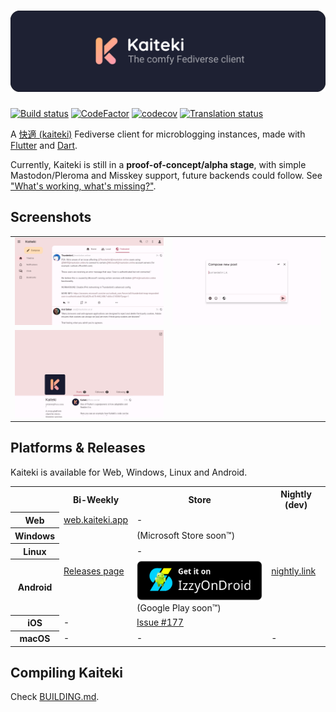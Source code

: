 # ![Kaiteki](/assets/readme-banner.svg)

[![Build status](https://img.shields.io/github/actions/workflow/status/Kaiteki-Fedi/Kaiteki/ci.yml?branch=master)](https://github.com/Kaiteki-Fedi/Kaiteki/actions/workflows/ci.yml)
[![CodeFactor](https://www.codefactor.io/repository/github/kaiteki-fedi/kaiteki/badge)](https://www.codefactor.io/repository/github/kaiteki-fedi/kaiteki)
[![codecov](https://codecov.io/gh/Kaiteki-Fedi/Kaiteki/branch/master/graph/badge.svg?token=AFWBGW0XE4)](https://codecov.io/gh/Kaiteki-Fedi/Kaiteki)
[![Translation status](https://hosted.weblate.org/widgets/kaiteki/-/kaiteki/svg-badge.svg)](https://hosted.weblate.org/engage/kaiteki/)

A [快適 (kaiteki)](http://takoboto.jp/?w=1200120) Fediverse client for microblogging instances, made with [Flutter](https://flutter.dev/) and [Dart](https://dart.dev/).

Currently, Kaiteki is still in a **proof-of-concept/alpha stage**, with simple Mastodon/Pleroma and Misskey support, future backends could follow. See ["What's working, what's missing?"](#whats-working-whats-missing).

## Screenshots

<table>
    <tr>
        <td><img src="/fastlane/metadata/android/en-US/images/sevenInchScreenshots/0.png" alt="Screenshot"></td>
        <td><img src="/fastlane/metadata/android/en-US/images/sevenInchScreenshots/1.png" alt="Screenshot"></td>    
    </tr>
    <tr>
        <td><img src="/fastlane/metadata/android/en-US/images/sevenInchScreenshots/2.png" alt="Screenshot"></td>
    </tr>
</table>

## Platforms & Releases

Kaiteki is available for Web, Windows, Linux and Android.
<table>
    <tr>
        <th></th>
        <th>Bi-Weekly</th>
        <th>Store</th>
        <th>Nightly (dev)</th>
    </tr>
    <tr>
        <th>Web</th>
        <td><a href="https://web.kaiteki.app/">web.kaiteki.app</a></td>
        <td>-</td>
        <td rowspan="5"><a href="https://nightly.link/Kaiteki-Fedi/Kaiteki/workflows/ci/master">nightly.link</a></td>
    </tr>
    <tr>
        <th>Windows</th>
        <td rowspan="3"><a href="https://github.com/Kaiteki-Fedi/Kaiteki/releases">Releases page</a></td>
        <td>(Microsoft Store soon™)</td>
    </tr>
    <tr>
        <th>Linux</th>
        <td colspan="2">-</td>
    </tr>
    <tr>
        <th>Android</th>
        <td><a href="https://apt.izzysoft.de/fdroid/index/apk/moe.craftplacer.kaiteki"><img src="/.github/IzzyOnDroid.png" alt="Get it on IzzyOnDroid" height="64" /></a> (Google Play soon™)</td>
    </tr>
    <tr>
        <th>iOS</th>
        <td>-</td>
        <td><a href="https://github.com/Kaiteki-Fedi/Kaiteki/issues/177">Issue #177</a></td>
    </tr>
    <tr>
        <th>macOS</th>
        <td>-</td>
        <td>-</td>
        <td>-</td>
    </tr>
    
</table>

## Compiling Kaiteki

Check [BUILDING.md](/BUILDING.md).
